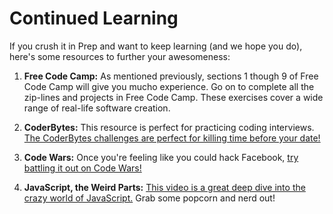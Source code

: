 # Continued Learning

If you crush it in Prep and want to keep learning (and we hope you do), here's some resources to further your awesomeness:

1. **Free Code Camp:** As mentioned previously, sections 1 though 9 of Free Code Camp will give you mucho experience. Go on to complete  all the zip-lines and projects in Free Code Camp. These exercises cover a wide range of real-life software creation.

2. **CoderBytes:** This resource is perfect for practicing coding interviews. [The CoderBytes challenges are perfect for killing time before your date!](https://coderbyte.com/challenges/)

3. **Code Wars:** Once you're feeling like you could hack Facebook, [try battling it out on Code Wars!](http://www.codewars.com/)

4. **JavaScript, the Weird Parts:** [This video is a great deep dive into the crazy world of JavaScript.](https://www.youtube.com/watch?v=Bv_5Zv5c-Ts) Grab some popcorn and nerd out! 







